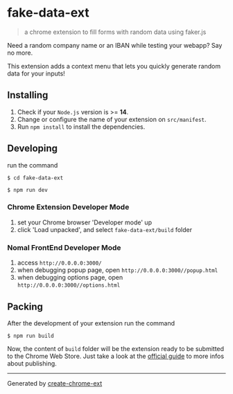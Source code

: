 # fake-data-ext

> a chrome extension to fill forms with random data using faker.js

Need a random company name or an IBAN while testing your webapp? Say no more.

This extension adds a context menu that lets you quickly generate random data for your inputs!

## Installing

1. Check if your `Node.js` version is >= **14**.
2. Change or configure the name of your extension on `src/manifest`.
3. Run `npm install` to install the dependencies.

## Developing

run the command

```shell
$ cd fake-data-ext

$ npm run dev
```

### Chrome Extension Developer Mode

1. set your Chrome browser 'Developer mode' up
2. click 'Load unpacked', and select `fake-data-ext/build` folder

### Nomal FrontEnd Developer Mode

1. access `http://0.0.0.0:3000/`
2. when debugging popup page, open `http://0.0.0.0:3000//popup.html`
3. when debugging options page, open `http://0.0.0.0:3000//options.html`

## Packing

After the development of your extension run the command

```shell
$ npm run build
```

Now, the content of `build` folder will be the extension ready to be submitted to the Chrome Web Store. Just take a look at the [official guide](https://developer.chrome.com/webstore/publish) to more infos about publishing.

---

Generated by [create-chrome-ext](https://github.com/guocaoyi/create-chrome-ext)
